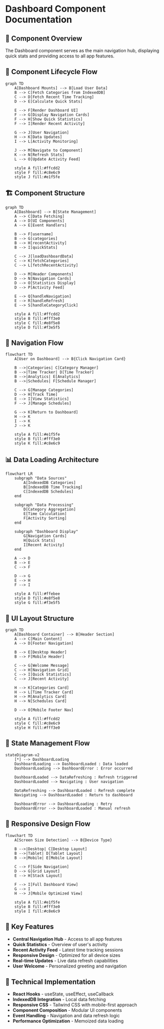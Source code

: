 # Dashboard Component Documentation

## 🎯 Component Overview

The Dashboard component serves as the main navigation hub, displaying quick stats and providing access to all app features.

## 🔄 Component Lifecycle Flow

```mermaid
graph TD
    A[Dashboard Mounts] --> B[Load User Data]
    B --> C[Fetch Categories from IndexedDB]
    C --> D[Fetch Recent Time Tracking]
    D --> E[Calculate Quick Stats]

    E --> F[Render Dashboard UI]
    F --> G[Display Navigation Cards]
    F --> H[Show Quick Statistics]
    F --> I[Render Recent Activity]

    G --> J[User Navigation]
    H --> K[Data Updates]
    I --> L[Activity Monitoring]

    J --> M[Navigate to Component]
    K --> N[Refresh Stats]
    L --> O[Update Activity Feed]

    style A fill:#ffcdd2
    style F fill:#c8e6c9
    style J fill:#e1f5fe
```

## 🏗️ Component Structure

```mermaid
graph TD
    A[Dashboard] --> B[State Management]
    A --> C[Data Fetching]
    A --> D[UI Components]
    A --> E[Event Handlers]

    B --> F[username]
    B --> G[categories]
    B --> H[recentActivity]
    B --> I[quickStats]

    C --> J[loadDashboardData]
    C --> K[fetchCategories]
    C --> L[fetchRecentActivity]

    D --> M[Header Components]
    D --> N[Navigation Cards]
    D --> O[Statistics Display]
    D --> P[Activity Feed]

    E --> Q[handleNavigation]
    E --> R[handleRefresh]
    E --> S[handleCategoryClick]

    style A fill:#ffcdd2
    style B fill:#fff3e0
    style C fill:#e8f5e8
    style D fill:#f3e5f5
```

## 🧭 Navigation Flow

```mermaid
flowchart TD
    A[User on Dashboard] --> B{Click Navigation Card}

    B -->|Categories| C[Category Manager]
    B -->|Time Tracker| D[Time Tracker]
    B -->|Analytics| E[Analytics]
    B -->|Schedules| F[Schedule Manager]

    C --> G[Manage Categories]
    D --> H[Track Time]
    E --> I[View Statistics]
    F --> J[Manage Schedules]

    G --> K[Return to Dashboard]
    H --> K
    I --> K
    J --> K

    style A fill:#e1f5fe
    style B fill:#fff3e0
    style K fill:#c8e6c9
```

## 📊 Data Loading Architecture

```mermaid
flowchart LR
    subgraph "Data Sources"
        A[IndexedDB Categories]
        B[IndexedDB Time Tracking]
        C[IndexedDB Schedules]
    end

    subgraph "Data Processing"
        D[Category Aggregation]
        E[Time Calculation]
        F[Activity Sorting]
    end

    subgraph "Dashboard Display"
        G[Navigation Cards]
        H[Quick Stats]
        I[Recent Activity]
    end

    A --> D
    B --> E
    C --> F

    D --> G
    E --> H
    F --> I

    style A fill:#ffebee
    style D fill:#e8f5e8
    style G fill:#f3e5f5
```

## 🎨 UI Layout Structure

```mermaid
graph TD
    A[Dashboard Container] --> B[Header Section]
    A --> C[Main Content]
    A --> D[Footer Navigation]

    B --> E[Desktop Header]
    B --> F[Mobile Header]

    C --> G[Welcome Message]
    C --> H[Navigation Grid]
    C --> I[Quick Statistics]
    C --> J[Recent Activity]

    H --> K[Categories Card]
    H --> L[Time Tracker Card]
    H --> M[Analytics Card]
    H --> N[Schedules Card]

    D --> O[Mobile Footer Nav]

    style A fill:#ffcdd2
    style C fill:#c8e6c9
    style H fill:#fff3e0
```

## 🔄 State Management Flow

```mermaid
stateDiagram-v2
    [*] --> DashboardLoading
    DashboardLoading --> DashboardLoaded : Data loaded
    DashboardLoading --> DashboardError : Error occurred

    DashboardLoaded --> DataRefreshing : Refresh triggered
    DashboardLoaded --> Navigating : User navigation

    DataRefreshing --> DashboardLoaded : Refresh complete
    Navigating --> DashboardLoaded : Return to dashboard

    DashboardError --> DashboardLoading : Retry
    DashboardError --> DashboardLoaded : Manual refresh
```

## 📱 Responsive Design Flow

```mermaid
flowchart TD
    A[Screen Size Detection] --> B{Device Type}

    B -->|Desktop| C[Desktop Layout]
    B -->|Tablet| D[Tablet Layout]
    B -->|Mobile| E[Mobile Layout]

    C --> F[Side Navigation]
    D --> G[Grid Layout]
    E --> H[Stack Layout]

    F --> I[Full Dashboard View]
    G --> I
    H --> J[Mobile Optimized View]

    style A fill:#e1f5fe
    style B fill:#fff3e0
    style I fill:#c8e6c9
```

## 🚀 Key Features

- **Central Navigation Hub** - Access to all app features
- **Quick Statistics** - Overview of user's activity
- **Recent Activity Feed** - Latest time tracking sessions
- **Responsive Design** - Optimized for all device sizes
- **Real-time Updates** - Live data refresh capabilities
- **User Welcome** - Personalized greeting and navigation

## 🔧 Technical Implementation

- **React Hooks** - useState, useEffect, useCallback
- **IndexedDB Integration** - Local data fetching
- **Responsive CSS** - Tailwind CSS with mobile-first approach
- **Component Composition** - Modular UI components
- **Event Handling** - Navigation and data refresh logic
- **Performance Optimization** - Memoized data loading
